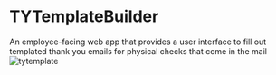 # TYTemplateBuilder
An employee-facing web app that provides a user interface to fill out templated thank you emails for physical checks that come in the mail
![tytemplate](https://user-images.githubusercontent.com/62722050/184931502-8c7e2993-33ed-4438-9a09-d478981da339.gif)
